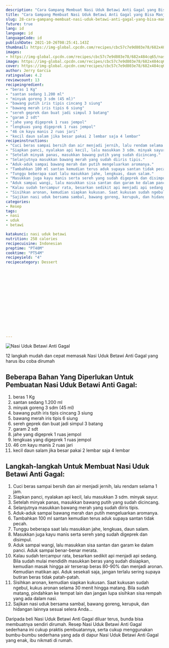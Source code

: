 ```yaml
---
description: "Cara Gampang Membuat Nasi Uduk Betawi Anti Gagal yang Bisa Manjain Lidah"
title: "Cara Gampang Membuat Nasi Uduk Betawi Anti Gagal yang Bisa Manjain Lidah"
slug: 28-cara-gampang-membuat-nasi-uduk-betawi-anti-gagal-yang-bisa-manjain-lidah
future: true
lang: id
language: id
languageCode: id
publishDate: 2021-10-26T08:25:41.143Z 
thumbnail: https://img-global.cpcdn.com/recipes/cbc57c7e9d803e78/682x484cq65/nasi-uduk-betawi-anti-gagal-foto-resep-utama.png
images:
- https://img-global.cpcdn.com/recipes/cbc57c7e9d803e78/682x484cq65/nasi-uduk-betawi-anti-gagal-foto-resep-utama.png
image: https://img-global.cpcdn.com/recipes/cbc57c7e9d803e78/682x484cq65/nasi-uduk-betawi-anti-gagal-foto-resep-utama.png
cover: https://img-global.cpcdn.com/recipes/cbc57c7e9d803e78/682x484cq65/nasi-uduk-betawi-anti-gagal-foto-resep-utama.png
author: Jerry Garcia
ratingvalue: 4.2
reviewcount: 13
recipeingredient:
- "beras 1 Kg"
- "santan sedang 1.200 ml"
- "minyak goreng 3 sdm (45 ml)"
- "bawang putih iris tipis cincang 3 siung"
- "bawang merah iris tipis 6 siung"
- "sereh geprek dan buat jadi simpul 3 batang"
- "garam 2 sdt"
- "jahe yang digeprek 1 ruas jempol"
- "lengkuas yang digeprek 1 ruas jempol"
- "46 cm kayu manis 2 ruas jari"
- "kecil daun salam jika besar pakai 2 lembar saja 4 lembar"
recipeinstructions:
- "Cuci beras sampai bersih dan air menjadi jernih, lalu rendam selama 1 jam."
- "Siapkan panci, nyalakan api kecil, lalu masukkan 3 sdm. minyak sayur."
- "Setelah minyak panas, masukkan bawang putih yang sudah dicincang."
- "Selanjutnya masukkan bawang merah yang sudah diiris tipis."
- "Aduk-aduk sampai bawang merah dan putih mengeluarkan aromanya."
- "Tambahkan 100 ml santan kemudian terus aduk supaya santan tidak pecah."
- "Tunggu beberapa saat lalu masukkan jahe, lengkuas, daun salam."
- "Masukkan juga kayu manis serta sereh yang sudah digeprek dan disimpul."
- "Aduk sampai wangi, lalu masukkan sisa santan dan garam ke dalam panci. Aduk sampai benar-benar merata."
- "Kalau sudah tercampur rata, besarkan sedikit api menjadi api sedang. Bila sudah mulai mendidih masukkan beras yang sudah disiapkan, kemudian masak hingga air terserap beras 80-90% dan menjadi aronan. Kemudian matikan api. Aduk sesekali saja, jangan terlalu sering supaya butiran beras tidak patah-patah."
- "Sisihkan aronan, kemudian siapkan kukusan. Saat kukusan sudah ngebul, kukus aronan selama 30 menit hingga matang. Bila sudah matang, pindahkan ke tempat lain dan jangan lupa sisihkan sisa rempah yang ada dalam nasi."
- "Sajikan nasi uduk bersama sambal, bawang goreng, kerupuk, dan hidangan lainnya sesuai selera Anda..."
categories:
- Resep
tags:
- nasi
- uduk
- betawi

katakunci: nasi uduk betawi 
nutrition: 258 calories
recipecuisine: Indonesian
preptime: "PT40M"
cooktime: "PT54M"
recipeyield: "4"
recipecategory: Dessert


     
    
    
    
    
    
    
    
    
    
    
      
    
---
```



![Nasi Uduk Betawi Anti Gagal](https://img-global.cpcdn.com/recipes/cbc57c7e9d803e78/682x484cq65/nasi-uduk-betawi-anti-gagal-foto-resep-utama.png)

12 langkah mudah dan cepat memasak  Nasi Uduk Betawi Anti Gagal yang harus ibu coba dirumah

<!--inarticleads1-->

## Beberapa Bahan Yang Diperlukan Untuk Pembuatan Nasi Uduk Betawi Anti Gagal:

1. beras 1 Kg
1. santan sedang 1.200 ml
1. minyak goreng 3 sdm (45 ml)
1. bawang putih iris tipis cincang 3 siung
1. bawang merah iris tipis 6 siung
1. sereh geprek dan buat jadi simpul 3 batang
1. garam 2 sdt
1. jahe yang digeprek 1 ruas jempol
1. lengkuas yang digeprek 1 ruas jempol
1. 46 cm kayu manis 2 ruas jari
1. kecil daun salam jika besar pakai 2 lembar saja 4 lembar



<!--inarticleads2-->

## Langkah-langkah Untuk Membuat Nasi Uduk Betawi Anti Gagal:

1. Cuci beras sampai bersih dan air menjadi jernih, lalu rendam selama 1 jam.
1. Siapkan panci, nyalakan api kecil, lalu masukkan 3 sdm. minyak sayur.
1. Setelah minyak panas, masukkan bawang putih yang sudah dicincang.
1. Selanjutnya masukkan bawang merah yang sudah diiris tipis.
1. Aduk-aduk sampai bawang merah dan putih mengeluarkan aromanya.
1. Tambahkan 100 ml santan kemudian terus aduk supaya santan tidak pecah.
1. Tunggu beberapa saat lalu masukkan jahe, lengkuas, daun salam.
1. Masukkan juga kayu manis serta sereh yang sudah digeprek dan disimpul.
1. Aduk sampai wangi, lalu masukkan sisa santan dan garam ke dalam panci. Aduk sampai benar-benar merata.
1. Kalau sudah tercampur rata, besarkan sedikit api menjadi api sedang. Bila sudah mulai mendidih masukkan beras yang sudah disiapkan, kemudian masak hingga air terserap beras 80-90% dan menjadi aronan. Kemudian matikan api. Aduk sesekali saja, jangan terlalu sering supaya butiran beras tidak patah-patah.
1. Sisihkan aronan, kemudian siapkan kukusan. Saat kukusan sudah ngebul, kukus aronan selama 30 menit hingga matang. Bila sudah matang, pindahkan ke tempat lain dan jangan lupa sisihkan sisa rempah yang ada dalam nasi.
1. Sajikan nasi uduk bersama sambal, bawang goreng, kerupuk, dan hidangan lainnya sesuai selera Anda...




Daripada   beli  Nasi Uduk Betawi Anti Gagal  diluar terus, bunda  bisa membuatnya sendiri dirumah. Resep  Nasi Uduk Betawi Anti Gagal  sederhana ini cukup praktis pembuatannya, serta cukup menggunakan bumbu-bumbu sederhana yang ada di dapur  Nasi Uduk Betawi Anti Gagal  yang enak, ibu nikmati di rumah.
